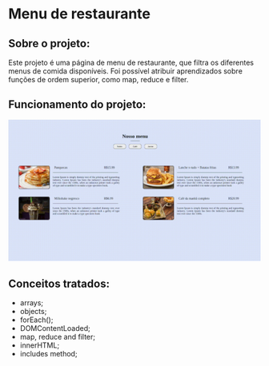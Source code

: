 # Menu de restaurante

## Sobre o projeto:

Este projeto é uma página de menu de restaurante, que filtra os diferentes menus de comida disponíveis. 
Foi possível atribuir aprendizados sobre funções de ordem superior, como map, reduce e filter.

## Funcionamento do projeto:

<p align="left">
  <img width="1280px" src="assets/img/projetorestaurante.gif">
</p>

## Conceitos tratados:

- arrays;
- objects;
- forEach();
- DOMContentLoaded;
- map, reduce and filter;
- innerHTML;
- includes method;

